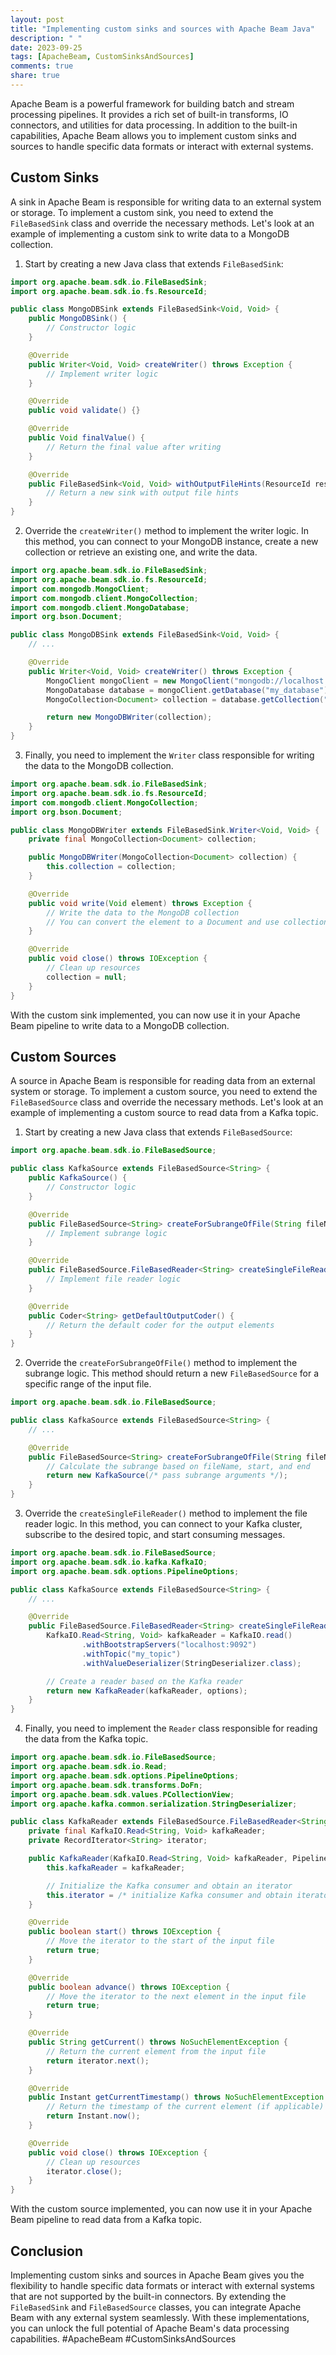 ```yaml
---
layout: post
title: "Implementing custom sinks and sources with Apache Beam Java"
description: " "
date: 2023-09-25
tags: [ApacheBeam, CustomSinksAndSources]
comments: true
share: true
---
```


Apache Beam is a powerful framework for building batch and stream processing pipelines. It provides a rich set of built-in transforms, IO connectors, and utilities for data processing. In addition to the built-in capabilities, Apache Beam allows you to implement custom sinks and sources to handle specific data formats or interact with external systems.

## Custom Sinks

A sink in Apache Beam is responsible for writing data to an external system or storage. To implement a custom sink, you need to extend the `FileBasedSink` class and override the necessary methods. Let's look at an example of implementing a custom sink to write data to a MongoDB collection.

1. Start by creating a new Java class that extends `FileBasedSink`:

```java
import org.apache.beam.sdk.io.FileBasedSink;
import org.apache.beam.sdk.io.fs.ResourceId;

public class MongoDBSink extends FileBasedSink<Void, Void> {
    public MongoDBSink() {
        // Constructor logic
    }

    @Override
    public Writer<Void, Void> createWriter() throws Exception {
        // Implement writer logic
    }

    @Override
    public void validate() {}

    @Override
    public Void finalValue() {
        // Return the final value after writing
    }

    @Override
    public FileBasedSink<Void, Void> withOutputFileHints(ResourceId resourceId) {
        // Return a new sink with output file hints
    }
}
```

2. Override the `createWriter()` method to implement the writer logic. In this method, you can connect to your MongoDB instance, create a new collection or retrieve an existing one, and write the data.

```java
import org.apache.beam.sdk.io.FileBasedSink;
import org.apache.beam.sdk.io.fs.ResourceId;
import com.mongodb.MongoClient;
import com.mongodb.client.MongoCollection;
import com.mongodb.client.MongoDatabase;
import org.bson.Document;

public class MongoDBSink extends FileBasedSink<Void, Void> {
    // ...

    @Override
    public Writer<Void, Void> createWriter() throws Exception {
        MongoClient mongoClient = new MongoClient("mongodb://localhost:27017");
        MongoDatabase database = mongoClient.getDatabase("my_database");
        MongoCollection<Document> collection = database.getCollection("my_collection");

        return new MongoDBWriter(collection);
    }
}
```

3. Finally, you need to implement the `Writer` class responsible for writing the data to the MongoDB collection.

```java
import org.apache.beam.sdk.io.FileBasedSink;
import org.apache.beam.sdk.io.fs.ResourceId;
import com.mongodb.client.MongoCollection;
import org.bson.Document;

public class MongoDBWriter extends FileBasedSink.Writer<Void, Void> {
    private final MongoCollection<Document> collection;

    public MongoDBWriter(MongoCollection<Document> collection) {
        this.collection = collection;
    }

    @Override
    public void write(Void element) throws Exception {
        // Write the data to the MongoDB collection
        // You can convert the element to a Document and use collection.insertOne() method
    }

    @Override
    public void close() throws IOException {
        // Clean up resources
        collection = null;
    }
}
```

With the custom sink implemented, you can now use it in your Apache Beam pipeline to write data to a MongoDB collection.

## Custom Sources

A source in Apache Beam is responsible for reading data from an external system or storage. To implement a custom source, you need to extend the `FileBasedSource` class and override the necessary methods. Let's look at an example of implementing a custom source to read data from a Kafka topic.

1. Start by creating a new Java class that extends `FileBasedSource`:

```java
import org.apache.beam.sdk.io.FileBasedSource;

public class KafkaSource extends FileBasedSource<String> {
    public KafkaSource() {
        // Constructor logic
    }

    @Override
    public FileBasedSource<String> createForSubrangeOfFile(String fileName, long start, long end) {
        // Implement subrange logic
    }

    @Override
    public FileBasedSource.FileBasedReader<String> createSingleFileReader(PipelineOptions options) {
        // Implement file reader logic
    }

    @Override
    public Coder<String> getDefaultOutputCoder() {
        // Return the default coder for the output elements
    }
}
```

2. Override the `createForSubrangeOfFile()` method to implement the subrange logic. This method should return a new `FileBasedSource` for a specific range of the input file.

```java
import org.apache.beam.sdk.io.FileBasedSource;

public class KafkaSource extends FileBasedSource<String> {
    // ...

    @Override
    public FileBasedSource<String> createForSubrangeOfFile(String fileName, long start, long end) {
        // Calculate the subrange based on fileName, start, and end
        return new KafkaSource(/* pass subrange arguments */);
    }
}
```

3. Override the `createSingleFileReader()` method to implement the file reader logic. In this method, you can connect to your Kafka cluster, subscribe to the desired topic, and start consuming messages.

```java
import org.apache.beam.sdk.io.FileBasedSource;
import org.apache.beam.sdk.io.kafka.KafkaIO;
import org.apache.beam.sdk.options.PipelineOptions;

public class KafkaSource extends FileBasedSource<String> {
    // ...

    @Override
    public FileBasedSource.FileBasedReader<String> createSingleFileReader(PipelineOptions options) {
        KafkaIO.Read<String, Void> kafkaReader = KafkaIO.read()
                .withBootstrapServers("localhost:9092")
                .withTopic("my_topic")
                .withValueDeserializer(StringDeserializer.class);

        // Create a reader based on the Kafka reader
        return new KafkaReader(kafkaReader, options);
    }
}
```

4. Finally, you need to implement the `Reader` class responsible for reading the data from the Kafka topic.

```java
import org.apache.beam.sdk.io.FileBasedSource;
import org.apache.beam.sdk.io.Read;
import org.apache.beam.sdk.options.PipelineOptions;
import org.apache.beam.sdk.transforms.DoFn;
import org.apache.beam.sdk.values.PCollectionView;
import org.apache.kafka.common.serialization.StringDeserializer;

public class KafkaReader extends FileBasedSource.FileBasedReader<String> {
    private final KafkaIO.Read<String, Void> kafkaReader;
    private RecordIterator<String> iterator;

    public KafkaReader(KafkaIO.Read<String, Void> kafkaReader, PipelineOptions options) {
        this.kafkaReader = kafkaReader;

        // Initialize the Kafka consumer and obtain an iterator
        this.iterator = /* initialize Kafka consumer and obtain iterator */;
    }

    @Override
    public boolean start() throws IOException {
        // Move the iterator to the start of the input file
        return true;
    }

    @Override
    public boolean advance() throws IOException {
        // Move the iterator to the next element in the input file
        return true;
    }

    @Override
    public String getCurrent() throws NoSuchElementException {
        // Return the current element from the input file
        return iterator.next();
    }

    @Override
    public Instant getCurrentTimestamp() throws NoSuchElementException {
        // Return the timestamp of the current element (if applicable)
        return Instant.now();
    }

    @Override
    public void close() throws IOException {
        // Clean up resources
        iterator.close();
    }
}
```

With the custom source implemented, you can now use it in your Apache Beam pipeline to read data from a Kafka topic.

## Conclusion

Implementing custom sinks and sources in Apache Beam gives you the flexibility to handle specific data formats or interact with external systems that are not supported by the built-in connectors. By extending the `FileBasedSink` and `FileBasedSource` classes, you can integrate Apache Beam with any external system seamlessly. With these implementations, you can unlock the full potential of Apache Beam's data processing capabilities. #ApacheBeam #CustomSinksAndSources